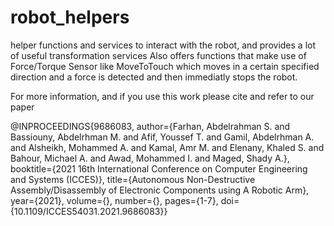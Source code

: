 # robot_helpers
helper functions and services to interact with the robot, and provides a lot of useful transformation services
Also offers functions that make use of Force/Torque Sensor like MoveToTouch which moves in a certain specified direction and a force is detected and then immediatly stops the robot.

For more information, and if you use this work please cite and refer to our paper

@INPROCEEDINGS{9686083,  author={Farhan, Abdelrahman S. and Bassiouny, Abdelrhman M. and Afif, Youssef T. and Gamil, Abdelrhman A. and Alsheikh, Mohammed A. and Kamal, Amr M. and Elenany, Khaled S. and Bahour, Michael A. and Awad, Mohammed I. and Maged, Shady A.},  booktitle={2021 16th International Conference on Computer Engineering and Systems (ICCES)},   title={Autonomous Non-Destructive Assembly/Disassembly of Electronic Components using A Robotic Arm},   year={2021},  volume={},  number={},  pages={1-7},  doi={10.1109/ICCES54031.2021.9686083}}

